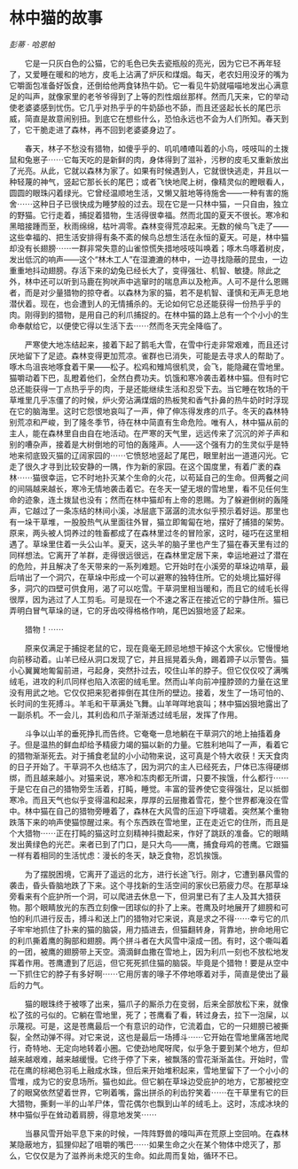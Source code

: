 # 林中猫的故事

*彭蒂 · 哈恩帕*

　　它是一只灰白色的公猫，它的毛色已失去瓷瓶般的亮光，因为它已不再年轻了，又爱睡在暖和的地方，皮毛上沾满了炉灰和煤烟。每天，老农妇用没牙的嘴为它嚼面包准备好饭食，还倒给他两食钵热牛奶。它一看见牛奶就喵喵地发出心满意足的叫声，就像家里的老爷爷得到了上等的烈性烟丝那样。然而几天来，它的举动使老婆婆感到忧伤。它几乎对热乎乎的牛奶舔也不舔，而且还竖起长长的尾巴示威，简直是故意闹别扭。到底它在想些什么，恐怕永远也不会为人们所知。春天到了，它干脆走进了森林，再不回到老婆婆身边了。

　　春天，林子不愁没有猎物，如傻乎乎的、叽叽喳喳叫着的小鸟，吱吱叫的土拨鼠和兔崽子⋯⋯它每天吃的是新鲜的肉，身体得到了滋补，污秽的皮毛又重新放出了光亮。从此，它就以森林为家了。如果有时候遇到人，它就很快逃走，并且以一种轻蔑的神气，竖起它那长长的尾巴；或者飞快地爬上树，像精灵似的瞪眼看人，圆圆的眼珠闪着绿光。它曾经温顺地生活，又懒又脏地等待施舍——一种有害的施舍⋯⋯这种日子已很快成为睡梦般的过去。现在它是一只林中猫，一只自由，独立的野猫。它行走着，捕捉着猎物，生活得很幸福。然而北国的夏天不很长。寒冷和黑暗接踵而至，秋雨绵绵，枯叶凋零。森林变得荒凉起来。无数的候鸟飞走了——这些幸福的、把生活安排得有条不紊的候鸟总想生活在永恒的夏天。可是，林中猫却没有长翅膀⋯⋯一群非常失意的山雀惊慌失措地吱吱叫唤着；啄木鸟啄着树皮，发出低沉的响声——这个“林木工人”在湿漉漉的林中，一边寻找隐蔽的昆虫，一边重重地抖动翅膀。存活下来的幼兔已经长大了，变得强壮、机智、敏捷。除此之外，林中还可以听到马鹿在狗吠声中逃窜时的喘息声以及枪声。人可不是什么恩赐者，而是对少量猎物的掠夺者。以森林为家的猫，若不是机智、谨慎和无声无息地潜伏着。现在，也会遭到人的无情捕杀的。无论如何它总还能获得一份热乎乎的肉。刚得到的猎物，是用自己的利爪捕捉的。在林中猫的路上总有一个个小小的生命奉献给它，以便使它得以生活下去⋯⋯然而冬天完全降临了。

　　严寒使大地冻结起来，接着下起了鹅毛大雪，在雪中行走非常艰难，而且还讨厌地留下了足迹。森林变得更加荒凉。雀群也已消失，可能是去寻求人的帮助了。啄木鸟沮丧地啄食着干果——松子。松鸡和雉鸠很机灵，会飞，能隐藏在雪地里。猫嚼动着下巴，乱瞪着他们，全然白费功夫。饥饿和寒冷袭击着林中猫。但有时它总还能获得一丁点热乎乎的肉，于是还能继续生活和忍受下去。当它睡在牧场的干草堆里几乎冻僵了的时候，炉火旁沾满煤烟的热板凳和香气扑鼻的热牛奶时时浮现在它的脑海里。这时它怨恨地哀叫了一声，伸了伸冻得发疼的爪子。冬天的森林特别荒凉和严峻，到了隆冬季节，待在林中简直有生命危险。唯有人，林中猫从前的主人，能在森林里自由自在地活动。在严寒的天气里，远远传来了沉沉的斧子声和别的嘈杂声，接着是大树倒地的可怕的轰隆声。人——这个强有力的生灵似乎是特地来彻底毁灭猫的辽阔家园的⋯⋯它愤怒地竖起了尾巴，眼里射出一道道闪光。它走了很久才寻到比较安静的一隅，作为新的家园。在这个国度里，有着广袤的森林⋯⋯猫很幸运，它不时地扑灭某个生命的火花，以苟延自己的生命。但两餐之间的间隔越来越长，寒冷无情地袭击着它。在冬天一望无垠的雪地里，看不见任何生命的迹象，连土拨鼠也没有；然而在林中猫却有上帝的恩赐。为了躲避倒树的轰隆声，它越过了一条冻结的林间小溪，冰层底下潺潺的流水似乎预示着好运。那里也有一垛干草堆，一股股热气从里面往外冒，猫立即匍匐在地，摆好了捕猎的架势。原来，两头被人饲养过的牲畜都成了在森林里过冬的冒险家，这时，碰巧在这里相遇了。草垛里住着一头公山羊。夏天，这头羊的脑子里也产生了猫在春天里有过的同样想法。它离开了羊群，走得很远很远，在森林里定居下来，幸运地避过了潜在的危险，并且解决了冬天带来的一系列难题。它开始时在小溪旁的草垛边啃草，最后啃出了一个洞穴，在草垛中形成一个可以避寒的独特住所。它的处境比猫好得多，洞穴的四壁可供食用，渴了可以吃雪。干草洞里相当暖和，而且它的绒毛长得很厚，因为逃过了人工剪毛。可是现在一个不速之客正在接近它的宁静住所。猫已弄明白冒气草垛的谜，它的牙齿咬得格格作响，尾巴凶狠地竖了起来。

　　猎物！⋯⋯

　　原来仅满足于捕捉老鼠的它，现在竟毫无顾忌地想干掉这个大家伙。它慢慢地向前移动着。山羊已经从洞口发现了它，并且摇晃着头角，踢着蹄子以示警告。猫小心翼翼地匍匐前进，弓起身，突然扑过去，咬住山羊的脖子。但它仅仅咬了满嘴绒毛，进攻的利爪同样也陷入浓密的绒毛里。然而山羊向前冲撞脖颈的力量在这里没有用武之地。它仅仅把来犯者摔倒在其住所的壁边。接着，发生了一场可怕的、长时间的生死搏斗。羊毛和干草满处飞舞。山羊咩咩地哀叫；林中猫凶狠地露出了一副杀机。不一会儿，其利齿和爪子渐渐透过绒毛层，发挥了作用。

　　斗争以山羊的垂死挣扎而告终。它奄奄一息地躺在干草洞穴的地上抽搐着身子。但是温热的鲜血却给予精疲力竭的猫以新的力量。它胜利地叫了一声，看着它的猎物渐渐死去。对于捕食老鼠的小小动物来说，这可真是个特大收获！天天食肉的日子开始了。干草洞不久也结冻了，因为洞穴的主人已经死去，尸体已冻得硬绑绑，而且越来越小。对猫来说，寒冷和冻肉都无所谓，只要不挨饿，什么都行⋯⋯于是它在自己的猎物旁生活着，打盹，睡觉。丰富的营养使它变得强壮，足以抵御寒冷。而且天气也似乎变得温和起来，厚厚的云层撒着雪花，整个世界都淹没在雪中。林中猫在自己的猎物旁睡着了，森林在大风雪的压迫下呼啸着。突然某个重物跌落下来的响声使猫惊醒过来。有个东西跌在雪地里，正在走近它的住所，而且是个大猎物⋯⋯正在打盹的猫这时立刻精神抖擞起来，作好了跳跃的准备。它的眼睛发出黄绿色的光芒。来者已到了门口，是只大鸟——鹰，捕食母鸡的苍鹰。它跟猫一样有着相同的生活忧虑：漫长的冬天，缺乏食物，忍饥挨饿。

　　为了摆脱困境，它离开了遥远的北方，进行长途飞行。刚才，它遭到暴风雪的袭击，昏头昏脑地跌了下来。这个寻找新的生活空间的家伙已筋疲力尽。在那草垛旁看来有个庇护所一个洞，可以爬进去休息一下，但洞里已有了主人及其大猎获物。那个眼睛放光的东西立刻像一团球似的扑了上来。苍鹰及时地展开了翅膀和可怕的利爪进行反击，搏斗和送上门的猎物对它来说，真是求之不得⋯⋯幸亏它的爪子牢牢地抓住了扑来的猫的脑袋，用力插进去，但猫翻转身，背靠地，拚命地用它的利爪撕着鹰的胸部和翅膀。两个拼斗者在大风雪中滚成一团。有时，这个嘶叫着的一团，被鹰的翅膀带上天空。滴滴鲜血撒在雪地上，因为利爪一刻也不放松地发挥着作用。苍鹰遭到了厄运，但它死死抓住猫的脑袋。毕竟是个猎物！要是从空中一下抓住它的脖子有多好啊⋯⋯它用厉害的喙子不停地啄着对手，简直是使出了最后的力气。

　　猫的眼珠终于被啄了出来，猫爪子的厮杀力在变弱，后来全部放松下来，就像松了弦的弓似的。它躺在雪地里，死了；苍鹰看了看，转过身去，拉下一泡屎，以示蔑视。可是，这是苍鹰最后一个有意识的动作，它流着血，它的一只翅膀已被撕裂，全然动弹不得。对它来说，这也是最后一场搏斗⋯⋯它开始在雪地里痛苦地爬行，奇特地、无定向地转着小圈。它使劲地爬呀爬，似乎急于要到某个地方，但却越来越艰难，越来越缓慢。它终于停了下来，被飘落的雪花渐渐盖住。开始时，雪花在鹰的棕褐色羽毛上融成水珠，但后来开始堆积起来，雪地里留下了一个小小的雪堆，成为它的安息场所。猫也如此。但它躺在草垛边受庇护的地方，它那被挖空了的眼窝依然望着世界，它咧着嘴，露出拼杀的利齿狞笑着⋯⋯在干草里有它的巨大猎物，撕剩一半的山羊尸体，雪花偶尔也飘到山羊的绒毛上。这时，冻成冰块的林中猫似乎在耸动着肩膀，得意地发笑⋯⋯

　　当暴风雪开始平息下来的时候，一阵阵野兽的嚎叫声在荒原上空回响。在森林某隐蔽地方，狐狸仰起了咀嚼的嘴巴⋯⋯如果生命之火在某个物体中熄灭了，那么，它仅仅是为了滋养尚未熄灭的生命。如此周而复始，循环不已。